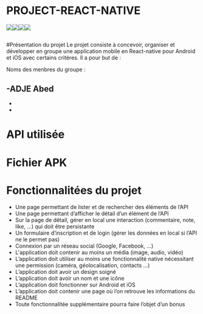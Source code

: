 # PROJECT-REACT-NATIVE


![](https://cdn.discordapp.com/emojis/413587898760429568.gif?v=1)![](https://cdn.discordapp.com/emojis/413587898856636416.gif?v=1)![](https://cdn.discordapp.com/emojis/413587898479149056.gif?v=1)![](https://cdn.discordapp.com/emojis/413587898869219328.gif?v=1)
<h2 align="center"></h2>

#Présentation du projet
Le projet consiste à concevoir, organiser et développer en groupe une application mobile en React-native pour Android et iOS avec certains critères.
Il a pour but de : 



Noms des menbres du groupe :

-ADJE Abed 
-
-
-


# API utilisée

# Fichier APK


# Fonctionnalitées du projet



- Une page permettant de lister et de rechercher des éléments de l’API
- Une page permettant d’afficher le détail d’un élément de l’API
- Sur la page de détail, gérer en local une interaction (commentaire, note, like, ...) qui doit être
persistante
- Un formulaire d’inscription et de login (gérer les données en local si l’API ne le permet pas)
- Connexion par un réseau social (Google, Facebook, ...)
- L'application doit contenir au moins un média (image, audio, vidéo)
- L’application doit utiliser au moins une fonctionnalité native nécessitant une permission
(caméra, géolocalisation, contacts ...)
- L’application doit avoir un design soigné
- L’application doit avoir un nom et une icône
- L’application doit fonctionner sur Android et iOS
- L’application doit contenir une page où l’on retrouve les informations du README
- Toute fonctionnalitée supplémentaire pourra faire l’objet d’un bonus



